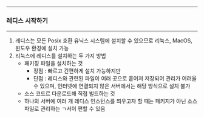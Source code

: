 -----
### 레디스 시작하기
-----
1. 레디스는 모든 Posix 호환 유닉스 시스템에 설치할 수 있으므로 리눅스, MacOS, 윈도우 환경에 설치 가능
2. 리눅스에 레디스를 설치하는 두 가지 방법
   - 패키징 파일을 설치하는 것
     + 장점 : 빠르고 간편하게 설치 가능하지만
     + 단점 : 레디스와 관련된 파일이 여러 곳으로 흩어져 저장되어 관리가 어려울 수 있으며, 인터넷에 연결되지 않은 서버에서는 해당 방식으로 설치 불가
   - 소스 코드르 다운로드해 직접 빌드하는 것
   - 하나의 서버에 여러 개 레디스 인스턴스를 띄우고자 할 때는 패키지가 아닌 소스 파일로 관리하는 ㄱ서이 편할 수 있음
   

